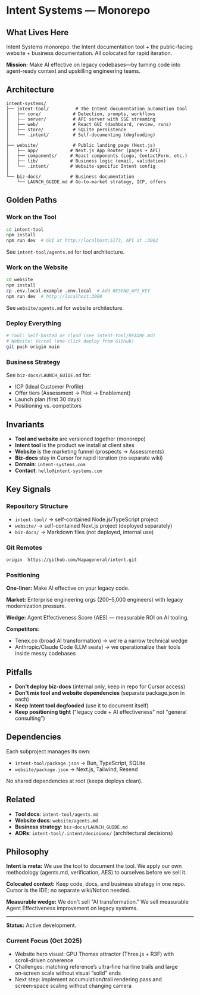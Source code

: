 # Intent Systems — Monorepo

## What Lives Here

Intent Systems monorepo: the Intent documentation tool + the public-facing website + business documentation. All colocated for rapid iteration.

**Mission:** Make AI effective on legacy codebases—by turning code into agent-ready context and upskilling engineering teams.

## Architecture

```
intent-systems/
├── intent-tool/          # The Intent documentation automation tool
│   ├── core/            # Detection, prompts, workflows
│   ├── server/          # API server with SSE streaming
│   ├── web/             # React GUI (dashboard, review, runs)
│   ├── store/           # SQLite persistence
│   └── .intent/         # Self-documenting (dogfooding)
│
├── website/             # Public landing page (Next.js)
│   ├── app/            # Next.js App Router (pages + API)
│   ├── components/     # React components (Logo, ContactForm, etc.)
│   ├── lib/            # Business logic (email, validation)
│   └── .intent/        # Website-specific Intent config
│
└── biz-docs/           # Business documentation
    └── LAUNCH_GUIDE.md # Go-to-market strategy, ICP, offers
```

## Golden Paths

### Work on the Tool
```bash
cd intent-tool
npm install
npm run dev  # GUI at http://localhost:5173, API at :3002
```

See `intent-tool/agents.md` for tool architecture.

### Work on the Website
```bash
cd website
npm install
cp .env.local.example .env.local  # Add RESEND_API_KEY
npm run dev  # http://localhost:3000
```

See `website/agents.md` for website architecture.

### Deploy Everything
```bash
# Tool: Self-hosted or cloud (see intent-tool/README.md)
# Website: Vercel (one-click deploy from GitHub)
git push origin main
```

### Business Strategy
See `biz-docs/LAUNCH_GUIDE.md` for:
- ICP (Ideal Customer Profile)
- Offer tiers (Assessment → Pilot → Enablement)
- Launch plan (first 30 days)
- Positioning vs. competitors

## Invariants

- **Tool and website** are versioned together (monorepo)
- **Intent tool** is the product we install at client sites
- **Website** is the marketing funnel (prospects → Assessments)
- **Biz-docs** stay in Cursor for rapid iteration (no separate wiki)
- **Domain**: `intent-systems.com`
- **Contact**: `hello@intent-systems.com`

## Key Signals

### Repository Structure
- `intent-tool/` → self-contained Node.js/TypeScript project
- `website/` → self-contained Next.js project (deployed separately)
- `biz-docs/` → Markdown files (not deployed, internal use)

### Git Remotes
```bash
origin  https://github.com/Napageneral/intent.git
```

### Positioning
**One-liner:** Make AI effective on your legacy code.

**Market:** Enterprise engineering orgs (200–5,000 engineers) with legacy modernization pressure.

**Wedge:** Agent Effectiveness Score (AES) — measurable ROI on AI tooling.

**Competitors:**
- Tenex.co (broad AI transformation) → we're a narrow technical wedge
- Anthropic/Claude Code (LLM seats) → we operationalize their tools inside messy codebases

## Pitfalls

- **Don't deploy biz-docs** (internal only, keep in repo for Cursor access)
- **Don't mix tool and website dependencies** (separate package.json in each)
- **Keep Intent tool dogfooded** (use it to document itself)
- **Keep positioning tight** ("legacy code + AI effectiveness" not "general consulting")

## Dependencies

Each subproject manages its own:
- `intent-tool/package.json` → Bun, TypeScript, SQLite
- `website/package.json` → Next.js, Tailwind, Resend

No shared dependencies at root (keeps deploys clean).

## Related

- **Tool docs**: `intent-tool/agents.md`
- **Website docs**: `website/agents.md`
- **Business strategy**: `biz-docs/LAUNCH_GUIDE.md`
- **ADRs**: `intent-tool/.intent/decisions/` (architectural decisions)

## Philosophy

**Intent is meta:** We use the tool to document the tool. We apply our own methodology (agents.md, verification, AES) to ourselves before we sell it.

**Colocated context:** Keep code, docs, and business strategy in one repo. Cursor is the IDE; no separate wiki/Notion needed.

**Measurable wedge:** We don't sell "AI transformation." We sell measurable Agent Effectiveness improvement on legacy systems.

---

**Status:** Active development.

### Current Focus (Oct 2025)
- Website hero visual: GPU Thomas attractor (Three.js + R3F) with scroll‑driven coherence
- Challenges: matching reference’s ultra‑fine hairline trails and large on‑screen scale without visual “solid” ends
- Next step: implement accumulation/trail rendering pass and screen‑space scaling without changing camera


